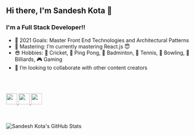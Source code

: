 ## Hi there, I'm Sandesh Kota 👋

### I'm a Full Stack Developer!!

- :calendar: 2021 Goals: Master Front End Technologies and Architectural Patterns
- :dart: Mastering: I’m currently mastering React.js 😇
- :sunglasses: Hobbies: :cricket_game: Cricket, :ping_pong: Ping Pong, :badminton: Badminton, :tennis: Tennis,  :bowling: Bowling, :8ball: Billiards, :video_game: Gaming
- :handshake: I’m looking to collaborate with other content creators


<br />
<br />


<p>
  <a href="https://www.linkedin.com/in/sandeshkota/" target="_blank" rel="nofollow">
    <img height="30" src="https://camo.githubusercontent.com/a493f6833f99fb3c85788d6d9305e6b7a42b838e5ee5d138fd9a8214a7e77472/68747470733a2f2f696d672e736869656c64732e696f2f62616467652f6c696e6b6564696e2d2532333030373742352e7376673f267374796c653d666f722d7468652d6261646765266c6f676f3d6c696e6b6564696e266c6f676f436f6c6f723d7768697465" data-canonical-src="https://img.shields.io/badge/linkedin-%230077B5.svg?&amp;style=for-the-badge&amp;logo=linkedin&amp;logoColor=white" style="max-width:100%;">
  </a>

  <a href="https://www.instagram.com/sandesh.kota" target="_blank" rel="nofollow">
    <img height="30" src="https://camo.githubusercontent.com/5c3f3164b340475c38f1ec3d8c6d0c6e8656fbccac25d06cfb86477079b88638/68747470733a2f2f696d672e736869656c64732e696f2f62616467652f696e7374616772616d2d2532334534343035462e7376673f267374796c653d666f722d7468652d6261646765266c6f676f3d696e7374616772616d266c6f676f436f6c6f723d7768697465" data-canonical-src="https://img.shields.io/badge/instagram-%23E4405F.svg?&amp;style=for-the-badge&amp;logo=instagram&amp;logoColor=white" style="max-width:100%;">
  </a>
  
  <a href="https://sandeshkota.github.io/" target="_blank" rel="nofollow">
    <img height="30" src="https://www.kindpng.com/picc/m/137-1372514_my-website-logo-png-transparent-png.png" data-canonical-src="https://img.shields.io/badge/website-%23E4405F.svg?&amp;style=for-the-badge&amp;logo=website&amp;logoColor=white" style="max-width:100%;">
  </a>
  
</p>



<br />
<br />

<a href="#stats">
  <img align="left" alt="Sandesh Kota's GitHub Stats" src="https://github-readme-stats.vercel.app/api?username=sandeshkota&hide=[%22prs%22,%22issues%22]&show_icons=true" />
</a>
